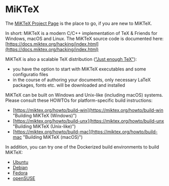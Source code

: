 # MiKTeX

The [MiKTeX Project Page](https://miktex.org) is the place to go, if
you are new to MiKTeX.

In short: MiKTeX is a modern C/C++ implementation of TeX & Friends for Windows, macOS and Linux. The MiKTeX source code is documented here:
[https://docs.miktex.org/hacking/index.html](https://docs.miktex.org/hacking/index.html)

MiKTeX is also a scalable TeX distribution (["Just enough TeX"](https://miktex.org/kb/just-enough-tex)):

- you have the option to start with MiKTeX executables and some configuratio files
- in the course of authoring your documents, only necessary LaTeX packages, fonts etc.
  will be downloaded and installed

MiKTeX can be built on Windows and Unix-like (including macOS)
systems.  Please consult these HOWTOs for platform-specific build
instructions:

- [https://miktex.org/howto/build-win](https://miktex.org/howto/build-win "Building MiKTeX (Windows)")
- [https://miktex.org/howto/build-unx](https://miktex.org/howto/build-unx "Building MiKTeX (Unix-like)")
- [https://miktex.org/howto/build-mac](https://miktex.org/howto/build-mac "Building MiKTeX (macOS)")

In addition, you can try one of the Dockerized build environments to build MiKTeX:

- [Ubuntu](https://github.com/MiKTeX/docker-miktex-build-ubuntu)
- [Debian](https://github.com/MiKTeX/docker-miktex-build-debian)
- [Fedora](https://github.com/MiKTeX/docker-miktex-build-fedora)
- [openSUSE](https://github.com/MiKTeX/docker-miktex-build-opensuse)

